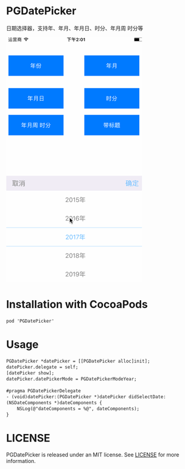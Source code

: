 # PGDatePicker
日期选择器，支持年、年月、年月日、时分、年月周 时分等

![PGDatePicker](PGDatePicker.gif)
# Installation with CocoaPods

```
pod 'PGDatePicker'
```

# Usage
```
PGDatePicker *datePicker = [[PGDatePicker alloc]init];
datePicker.delegate = self;
[datePicker show];
datePicker.datePickerMode = PGDatePickerModeYear;
 
#pragma PGDatePickerDelegate
- (void)datePicker:(PGDatePicker *)datePicker didSelectDate:(NSDateComponents *)dateComponents {
    NSLog(@"dateComponents = %@", dateComponents);
}
```


# LICENSE

PGDatePicker is released under an MIT license. See [LICENSE](LICENSE) for more information.